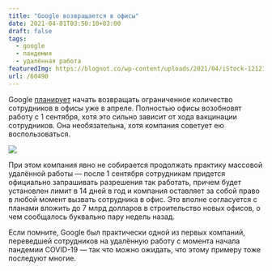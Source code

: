 ```yaml
---
title: "Google возвращается в офисы"
date: 2021-04-01T03:50:10+03:00
draft: false
tags:
  - google
  - пандемия
  - удалённая работа
featuredImg: https://blognot.co/wp-content/uploads/2021/04/iStock-1212129910.jpg
url: /60490
---
```


Google [планирует](https://www.cnbc.com/2021/03/31/google-speeds-partial-office-reopening-and-puts-limits-on-remote-work.html) начать возвращать ограниченное количество сотрудников в офисы уже в апреле. Полностью офисы возобновят работу с 1 сентября, хотя это сильно зависит от хода вакцинации сотрудников. Она необязательна, хотя компания советует ею воспользоваться.

![](https://blognot.co/wp-content/uploads/2021/04/iStock-1212129910.jpg)

При этом компания явно не собирается продолжать практику массовой удалённой работы — после 1 сентября сотрудникам придется официально запрашивать разрешения так работать, причем будет установлен лимит в 14 дней в год и компания оставляет за собой право в любой момент вызвать сотрудника в офис. Это вполне согласуется с планами вложить до 7 млрд долларов в строительство новых офисов, о чем сообщалось буквально пару недель назад.

Если помните, Google был практически одной из первых компаний, переведшей сотрудников на удалённую работу с момента начала пандемии COVID-19 — так что можно ожидать, что этому примеру тоже последуют многие.
